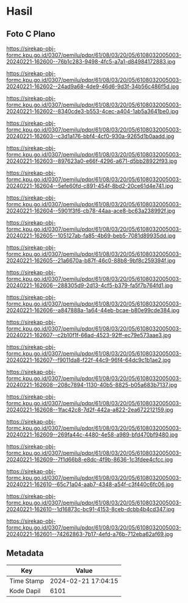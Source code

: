 # Hasil

## Foto C Plano

https://sirekap-obj-formc.kpu.go.id/0307/pemilu/pdpr/61/08/03/20/05/6108032005003-20240221-162600--76b1c283-9498-4fc5-a7a1-d84984172883.jpg

https://sirekap-obj-formc.kpu.go.id/0307/pemilu/pdpr/61/08/03/20/05/6108032005003-20240221-162602--24ad9a68-4de9-46d6-9d3f-34b56c486f5d.jpg

https://sirekap-obj-formc.kpu.go.id/0307/pemilu/pdpr/61/08/03/20/05/6108032005003-20240221-162602--8340cde3-b553-4cec-a404-1ab5a3641be0.jpg

https://sirekap-obj-formc.kpu.go.id/0307/pemilu/pdpr/61/08/03/20/05/6108032005003-20240221-162603--c3d1a176-bbf4-4cf0-930a-9265d1b0aadd.jpg

https://sirekap-obj-formc.kpu.go.id/0307/pemilu/pdpr/61/08/03/20/05/6108032005003-20240221-162603--897623a0-e66f-4296-a671-d5bb28922f93.jpg

https://sirekap-obj-formc.kpu.go.id/0307/pemilu/pdpr/61/08/03/20/05/6108032005003-20240221-162604--5efe60fd-c891-454f-8bd2-20ce61d4e741.jpg

https://sirekap-obj-formc.kpu.go.id/0307/pemilu/pdpr/61/08/03/20/05/6108032005003-20240221-162604--5901f3f6-cb78-44aa-ace8-bc63a238992f.jpg

https://sirekap-obj-formc.kpu.go.id/0307/pemilu/pdpr/61/08/03/20/05/6108032005003-20240221-162605--105127ab-fa85-4b69-beb5-7081d89935dd.jpg

https://sirekap-obj-formc.kpu.go.id/0307/pemilu/pdpr/61/08/03/20/05/6108032005003-20240221-162605--21a6670a-b87f-46c0-88b8-9bf8c259394f.jpg

https://sirekap-obj-formc.kpu.go.id/0307/pemilu/pdpr/61/08/03/20/05/6108032005003-20240221-162606--288305d9-2d13-4cf5-b379-fa5f7b764fd1.jpg

https://sirekap-obj-formc.kpu.go.id/0307/pemilu/pdpr/61/08/03/20/05/6108032005003-20240221-162606--a847888a-1a64-44eb-bcae-b80e99cde384.jpg

https://sirekap-obj-formc.kpu.go.id/0307/pemilu/pdpr/61/08/03/20/05/6108032005003-20240221-162607--c2b10f1f-66ad-4523-92ff-ec79e573aae3.jpg

https://sirekap-obj-formc.kpu.go.id/0307/pemilu/pdpr/61/08/03/20/05/6108032005003-20240221-162607--f9011da8-f22f-44c9-96f4-64dc9c1b1ae2.jpg

https://sirekap-obj-formc.kpu.go.id/0307/pemilu/pdpr/61/08/03/20/05/6108032005003-20240221-162608--208c7894-1130-40b5-8825-b05a683b7137.jpg

https://sirekap-obj-formc.kpu.go.id/0307/pemilu/pdpr/61/08/03/20/05/6108032005003-20240221-162608--1fac42c8-7d2f-442a-a822-2ea672212159.jpg

https://sirekap-obj-formc.kpu.go.id/0307/pemilu/pdpr/61/08/03/20/05/6108032005003-20240221-162609--269fa44c-4480-4e58-a989-bfd470bf9480.jpg

https://sirekap-obj-formc.kpu.go.id/0307/pemilu/pdpr/61/08/03/20/05/6108032005003-20240221-162609--7f1d66b8-e8dc-4f9b-8636-1c3fdee4cfcc.jpg

https://sirekap-obj-formc.kpu.go.id/0307/pemilu/pdpr/61/08/03/20/05/6108032005003-20240221-162610--65c71a04-aab7-4348-a54f-c3f440c6fc06.jpg

https://sirekap-obj-formc.kpu.go.id/0307/pemilu/pdpr/61/08/03/20/05/6108032005003-20240221-162610--1d16873c-bc91-4153-8ceb-dcbb4b4cd347.jpg

https://sirekap-obj-formc.kpu.go.id/0307/pemilu/pdpr/61/08/03/20/05/6108032005003-20240221-162601--74262863-7b17-4efd-a76b-712eba62af69.jpg


## Metadata

| Key        | Value               |
| ---------- | ------------------- |
| Time Stamp | 2024-02-21 17:04:15 |
| Kode Dapil | 6101                |



